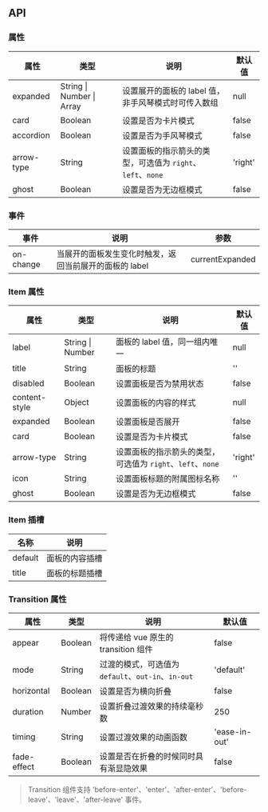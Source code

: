 ## API

### 属性

| 属性       | 类型                      | 说明                                                       | 默认值  |
| ---------- | ------------------------- | ---------------------------------------------------------- | ------- |
| expanded   | String \| Number \| Array | 设置展开的面板的 label 值，非手风琴模式时可传入数组        | null    |
| card       | Boolean                   | 设置是否为卡片模式                                         | false   |
| accordion  | Boolean                   | 设置是否为手风琴模式                                       | false   |
| arrow-type | String                    | 设置面板的指示箭头的类型，可选值为 `right`、`left`、`none` | 'right' |
| ghost      | Boolean                   | 设置是否为无边框模式                                       | false   |

### 事件

| 事件      | 说明                                                   | 参数            |
| --------- | ------------------------------------------------------ | --------------- |
| on-change | 当展开的面板发生变化时触发，返回当前展开的面板的 label | currentExpanded |

### Item 属性

| 属性          | 类型             | 说明                                                       | 默认值  |
| ------------- | ---------------- | ---------------------------------------------------------- | ------- |
| label         | String \| Number | 面板的 label 值，同一组内唯一                              | null    |
| title         | String           | 面板的标题                                                 | ''      |
| disabled      | Boolean          | 设置面板是否为禁用状态                                     | false   |
| content-style | Object           | 设置面板的内容的样式                                       | null    |
| expanded      | Boolean          | 设置面板是否展开                                           | false   |
| card          | Boolean          | 设置是否为卡片模式                                         | false   |
| arrow-type    | String           | 设置面板的指示箭头的类型，可选值为 `right`、`left`、`none` | 'right' |
| icon          | String           | 设置面板标题的附属图标名称                                 | ''      |
| ghost         | Boolean          | 设置是否为无边框模式                                       | false   |

### Item 插槽

| 名称    | 说明           |
| ------- | -------------- |
| default | 面板的内容插槽 |
| title   | 面板的标题插槽 |

### Transition 属性

| 属性        | 类型    | 说明                                               | 默认值        |
| ----------- | ------- | -------------------------------------------------- | ------------- |
| appear      | Boolean | 将传递给 vue 原生的 transition 组件                | false         |
| mode        | String  | 过渡的模式，可选值为 `default`、`out-in`、`in-out` | 'default'     |
| horizontal  | Boolean | 设置是否为横向折叠                                 | false         |
| duration    | Number  | 设置折叠过渡效果的持续毫秒数                       | 250           |
| timing      | String  | 设置过渡效果的动画函数                             | 'ease-in-out' |
| fade-effect | Boolean | 设置是否在折叠的时候同时具有渐显隐效果             | false         |

> Transition 组件支持 'before-enter'、'enter'、'after-enter'、'before-leave'、'leave'、'after-leave' 事件。
